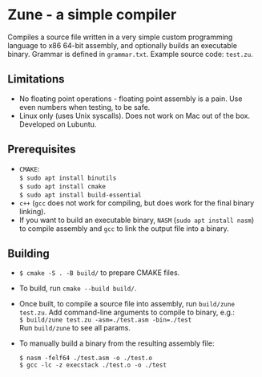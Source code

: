 # Zune - a simple compiler

Compiles a source file written in a very simple custom programming language
to x86 64-bit assembly, and optionally builds an executable binary.
Grammar is defined in `grammar.txt`. Example source code: `test.zu`.

## Limitations
- No floating point operations - floating point assembly is a pain. Use even numbers when testing, to be safe.
- Linux only (uses Unix syscalls). Does not work on Mac out of the box. Developed on Lubuntu.

## Prerequisites
- `CMAKE`:<br>
  `$ sudo apt install binutils`<br>
  `$ sudo apt install cmake`<br>
  `$ sudo apt install build-essential`
- `c++` (`gcc` does not work for compiling, but does work for the final binary linking).
- If you want to build an executable binary, `NASM` (`sudo apt install nasm`) to compile assembly and `gcc` to link the output file into a binary.

## Building
- `$ cmake -S . -B build/` to prepare CMAKE files.
- To build, run `cmake --build build/`.
- Once built, to compile a source file into assembly, run `build/zune test.zu`. Add command-line arguments to compile to binary, e.g.:<br>
`$ build/zune test.zu -asm=./test.asm -bin=./test`<br>
Run `build/zune` to see all params.
- To manually build a binary from the resulting assembly file:

  `$ nasm -felf64 ./test.asm -o ./test.o`<br>
  `$ gcc -lc -z execstack ./test.o -o ./test`
